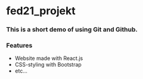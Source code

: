 # fed21_projekt
### This is a short demo of using Git and Github.

### Features
- Website made with React.js
- CSS-styling with Bootstrap
- etc...
